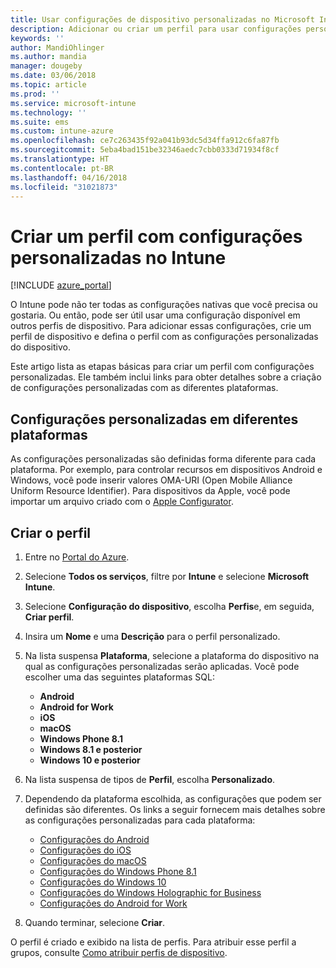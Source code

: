 ```yaml
---
title: Usar configurações de dispositivo personalizadas no Microsoft Intune – Azure | Microsoft Docs
description: Adicionar ou criar um perfil para usar configurações personalizadas para dispositivos Windows, Android e iOS usando o Microsoft Intune
keywords: ''
author: MandiOhlinger
ms.author: mandia
manager: dougeby
ms.date: 03/06/2018
ms.topic: article
ms.prod: ''
ms.service: microsoft-intune
ms.technology: ''
ms.suite: ems
ms.custom: intune-azure
ms.openlocfilehash: ce7c263435f92a041b93dc5d34ffa912c6fa87fb
ms.sourcegitcommit: 5eba4bad151be32346aedc7cbb0333d71934f8cf
ms.translationtype: HT
ms.contentlocale: pt-BR
ms.lasthandoff: 04/16/2018
ms.locfileid: "31021873"
---
```

# <a name="create-a-profile-with-custom-settings-in-intune"></a>Criar um perfil com configurações personalizadas no Intune

[!INCLUDE [azure_portal](./includes/azure_portal.md)]

O Intune pode não ter todas as configurações nativas que você precisa ou gostaria. Ou então, pode ser útil usar uma configuração disponível em outros perfis de dispositivo. Para adicionar essas configurações, crie um perfil de dispositivo e defina o perfil com as configurações personalizadas do dispositivo.

Este artigo lista as etapas básicas para criar um perfil com configurações personalizadas. Ele também inclui links para obter detalhes sobre a criação de configurações personalizadas com as diferentes plataformas.

## <a name="custom-settings-on-different-platforms"></a>Configurações personalizadas em diferentes plataformas
As configurações personalizadas são definidas forma diferente para cada plataforma. Por exemplo, para controlar recursos em dispositivos Android e Windows, você pode inserir valores OMA-URI (Open Mobile Alliance Uniform Resource Identifier). Para dispositivos da Apple, você pode importar um arquivo criado com o [Apple Configurator](https://itunes.apple.com/us/app/apple-configurator-2/id1037126344?mt=12).

## <a name="create-the-profile"></a>Criar o perfil

1. Entre no [Portal do Azure](https://portal.azure.com).
2. Selecione **Todos os serviços**, filtre por **Intune** e selecione **Microsoft Intune**.
3. Selecione **Configuração do dispositivo**, escolha **Perfis**e, em seguida, **Criar perfil**.
4. Insira um **Nome** e uma **Descrição** para o perfil personalizado.
5. Na lista suspensa **Plataforma**, selecione a plataforma do dispositivo na qual as configurações personalizadas serão aplicadas. Você pode escolher uma das seguintes plataformas SQL:

    - **Android**
    - **Android for Work**
    - **iOS**
    - **macOS**
    - **Windows Phone 8.1**
    - **Windows 8.1 e posterior**
    - **Windows 10 e posterior**

6. Na lista suspensa de tipos de **Perfil**, escolha **Personalizado**.
7. Dependendo da plataforma escolhida, as configurações que podem ser definidas são diferentes. Os links a seguir fornecem mais detalhes sobre as configurações personalizadas para cada plataforma:

    - [Configurações do Android](custom-settings-android.md)
    - [Configurações do iOS](custom-settings-ios.md)
    - [Configurações do macOS](custom-settings-macos.md)
    - [Configurações do Windows Phone 8.1](custom-settings-windows-phone-8-1.md)
    - [Configurações do Windows 10](custom-settings-windows-10.md)
    - [Configurações do Windows Holographic for Business](custom-settings-windows-holographic.md)
    - [Configurações do Android for Work](custom-settings-android-for-work.md)

8. Quando terminar, selecione **Criar**.

O perfil é criado e exibido na lista de perfis. Para atribuir esse perfil a grupos, consulte [Como atribuir perfis de dispositivo](device-profile-assign.md).
